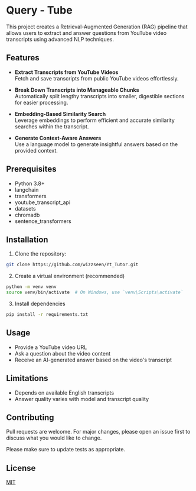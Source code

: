 # Query - Tube
This project creates a Retrieval-Augmented Generation (RAG) pipeline that allows users to extract and answer questions from YouTube video transcripts using advanced NLP techniques.

## Features

- **Extract Transcripts from YouTube Videos**  
  Fetch and save transcripts from public YouTube videos effortlessly.

- **Break Down Transcripts into Manageable Chunks**  
  Automatically split lengthy transcripts into smaller, digestible sections for easier processing.

- **Embedding-Based Similarity Search**  
  Leverage embeddings to perform efficient and accurate similarity searches within the transcript.

- **Generate Context-Aware Answers**  
  Use a language model to generate insightful answers based on the provided context.

## Prerequisites
- Python 3.8+
- langchain
- transformers
- youtube_transcript_api
- datasets
- chromadb
- sentence_transformers  



## Installation
1. Clone the repository:
```bash
git clone https://github.com/wizzseen/Yt_Tutor.git
```
2. Create a virtual environment (recommended)
```bash 
python -m venv venv
source venv/bin/activate  # On Windows, use `venv\Scripts\activate`
```
3. Install dependencies
```bash
pip install -r requirements.txt
```
## Usage 

- Provide a YouTube video URL
- Ask a question about the video content
- Receive an AI-generated answer based on the video's transcript 

## Limitations

- Depends on available English transcripts
- Answer quality varies with model and transcript quality

## Contributing

Pull requests are welcome. For major changes, please open an issue first
to discuss what you would like to change.

Please make sure to update tests as appropriate.

## License

[MIT](https://choosealicense.com/licenses/mit/)
